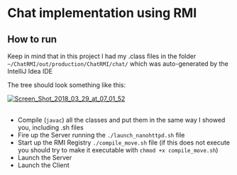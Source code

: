 # Chat implementation using RMI

## How to run

Keep in mind that in this project I had my .class files in the folder `~/ChatRMI/out/production/ChatRMI/chat/` 
which was auto-generated by the IntelliJ Idea IDE

The tree should look something like this:

<a href="https://ibb.co/jvUES7">
    <img src="https://preview.ibb.co/ee8kZn/Screen_Shot_2018_03_29_at_07_01_52.png" 
        alt="Screen_Shot_2018_03_29_at_07_01_52" 
        border="0">
</a>
<br>
<br>

- Compile (`javac`) all the classes and put them in the same way I showed you, including .sh files
- Fire up the Server running the `./launch_nanohttpd.sh` file
- Start up the RMI Registry `./compile_move.sh` file
(if this does not execute you should try to make it executable with
`chmod +x compile_move.sh`)
- Launch the Server 
- Launch the Client
